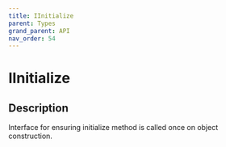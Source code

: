 ```yaml
---
title: IInitialize
parent: Types
grand_parent: API
nav_order: 54
---
```


# IInitialize

## Description

Interface for ensuring initialize method is called once on object construction.
